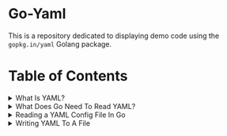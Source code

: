 # Go-Yaml

This is a repository dedicated to displaying demo code using the `gopkg.in/yaml` Golang package.

# Table of Contents

<details><summary>What Is YAML?</summary>

# Minimum Viable Go-Yaml Product
In my opinion, the most basic thing you can do with the `gopkg.in/yaml` package is read a config file, edit the config, and re-write config file.

After a quick explanation of YAML, you'll find example Go code demonstrating this in the next chapter.

### <ins>What is YAML?</ins>

YAML is a superset of something called JSON (JavaScript Object-Notation).

JSON is a key-value structure that allows you to organize data (values) by an index (key).

```json
//EXAMPLE:
//Key      Value
{"username": "my_username"}
```

When using a programming language to work with an object notation language (JSON, YAML), the notation gets converted into a data structure that is designed to work with key-value oriented data.

For example, when we process YAML data in Python, we extrapolate that data into a Python data structure called a "<a href="https://docs.python.org/3/tutorial/datastructures.html#dictionaries">Dictionary</a>".

```Python
Alex = {"firstname": "Alex"}
print(Alex["firstname"])
# Output == 'Alex'
```

For the Go programming lanauge, it is extrapolated into a data structure called a "<a href="https://blog.golang.org/maps">Map</a>".

```Go
Alex := map[string]string{"firstname": "Alex"}
fmt.Println(Alex["firstname"])
// Output == 'Alex'
```
</details>


<details><summary>What Does Go Need To Read YAML?</summary>

# Requirements To Work With YAML

Golang is a statically typed, and compiled language. 

When working with Go and YAML, the data-type of values derived from YAML must be known to Go so the compiler can be told how to use and handle data.

Since Go won't attempt to compile data that doesn't have a statically-defined type, we must explain to Go (via structs) exactly what we will be dealing with when we derive data from YAML.

### Structs Must Reflect The Data You Retrieve From YAML

Suppose you are looking for a string and an integer from a YAML file. To accomplish this with Go, you must define a `string` and `int` type and scan the respective YAML values to these types respectively.

Let's take a look at how YAML values can be reflected in Go.

Below is a YAML document which reflects a `programmer`, firstname `Alex`, who is age `31`.

```yaml
programmer:
    firstname:  Alex
    age:        31
```

If we wanted to reflect this YAML structure in Go, we can create a user-defined struct. To handle the recursive nature of YAML, we will embed a struct for every sub-level of data that needs to be expressed.

Notice how we define 2 structs in the example below.

One for the `programmer` level, and another struct for the levels beneath.

The types for the YAML data fields are first defined using Go data-types (`string`, `int`), then further defined to explain how the struct fields will be referenced with respect to the YAML specification and the literal values in the YAML doc.

This format of `language_type:"key_defining_string"` works for JSON as well: `json:"firstname"`

```Go
type Programmer struct {
	Programmer struct {
		Firstname   string  `yaml:"firstname"`
		SOA         int     `yaml:"age"`
	}
}
```

While it is possible to define these structs separately, I find that embedding the structs produces a more readable format, and also reduces the amount amount of code required to be written.

See the next chapters for examples of how these structs can be used in conjuction with `go-yaml`
</details>







<details><summary>Reading a YAML Config File In Go</summary>

# Reading a YAML File into Memory

As mentioned in the previous chapter, a struct must be used to explain to Go what data types will be extracted from the YAML.

In the below code, we will read a YAML file called `config.yaml` into memory.

### Define the structure of the YAML File

Here is the "config.yaml" file we will be working with.

```yaml
domain:
  hostname: example.com
  soa: 
    - ns12.domaincontrol.com.
    - dns.jomax.net.  
  ip: 157.230.49.66
  nameservers:	
    - ns11.domaincontrol.com.
    - ns12.domaincontrol.com.
```

Here is the structure written as a Go struct.

```go
type Domain struct {
    Domain struct {
        Hostname    string      `yaml:"hostname"`
        SOA         []string    `yaml:"soa,flow"` // ",flow" signifies an array/list
        IP          string      `yaml:"ip"`
        Nameservers []string    `yaml:"nameservers,flow"` // ",flow" signifies an array/list
    }
}
```
### Read YAML File

Next, we can begin the process of reading the YAML config file into memory.

When we read a file into memory using Go, it is typically read an array of bytes (`[]uint8` to be specific).

Once it is in memory as bytes, it can be written to another file, or it can be converted into characters, or utilized according to the purpose of your program.

Here is a basic example of reading a YAML file into memory as an array of bytes.

```go
	//Variable for the name of the file we wish to read
	configFile := "./config.yaml"

	//Read configFile into a slice/array of bytes ( []byte/[]uint8 )
	sliceOfBytes, err := ioutil.ReadFile(configFile)
	if err != nil {
		log.Fatalf("Error reading YAML file: %s\n", err)
	}
```

When `ioutil.ReadFile(configFile)` executes successfully, it will return a slice of bytes to the specified variable `sliceOfBytes`.

### Load YAML Bytes into Our Go Struct Using yaml.Unmarshal

Now that the file contents are in memory, we can now load that data into the fields defined in our Go struct.

Data can be unloaded from memory, into a struct, using the `gopkg.in/yaml` function called `Unmarshal`.

The term "Unmarshal" was confusing to me. It helped when I began to associate the term "Unmarshal" with the term "unload," as in: `unload from memory`.

The below Go code shows an example of taking the byte data from memory, and loading it into a `Config` struct.

```go
    //Create an empty Config object
    var yamlConfig Config

    //Unload the yaml 'config.yaml' bytes into our empty Config object
	err = yaml.Unmarshal(sliceOfBytes, &yamlConfig)
	if err != nil {
		log.Fatalf("Error parsing YAML file: %s\n", err)
    }
```

### Why Load YAML into Memory & into a Struct?

You may be asking yourself, why do we have a copy of the YAML file as an array of bytes and as Go struct?

Go is a "typed" lanague, meaning everything needs to have a defined type.

The structs we use to represent the YAML file serve to not only define what types we're working with, but to simplify the process of working with the data.

We could work directly with the bytes array in memory, but this would require code to be written for basically every operation required, including type conversion if we need to manipulate or evaluate this data.

Long story short, structs act as an interface to the YAML data and give us the ability to execute Go functionality against the data, without having to write custom Go code to deal with the byte slice directly.

# Full Program To Read 'config.yaml' into Memory

```Go
// Read file into Memory
package main

import (
	"flag"
	"fmt"
	"io/ioutil"
	"log"
	"os"

	"gopkg.in/yaml.v3"
)

// Config
type Config struct {
	Domain struct {
		Hostname    string `yaml:"hostname"`
		SOA         []string  `yaml:"soa,flow"`
		IP          string    `yaml:"ip"`
		Nameservers []string  `yaml:"nameservers,flow"`
	}
}

func main() {
	//Parse options
    configFile := "./config.yaml"
    var yamlConfig Config

	//Read configFile into a slice of bytes ([]byte)
	sliceOfBytes, err := ioutil.ReadFile(configFile)
	if err != nil {
		log.Fatalf("Error reading YAML file: %s\n", err)
	}

	//Unmarshal bytes into 'yamlConfig' (Type == Config)
	err = yaml.Unmarshal(sliceOfBytes, &yamlConfig)
	if err != nil {
		log.Fatalf("Error parsing YAML file: %s\n", err)
	}

	fmt.Println(yamlConfig)
}

```

For information on how to write YAML to a file, see the next chapter.
</details>

<details><summary>Writing YAML To A File</summary>

# How To Write YAML To A File

You may find yourself in a situation where you need to write YAML configuration to a file.

Let's a look a how we can do this.

### Utilizing a Go Struct for YAML

As mentioned in previous chapters, we use Go structs, defined to match the YAML we wish to work with, to control YAML input and output.

We will reuse the config and structs from the previous chapter

```go
// YAML structure we wish to write
type Config struct {
	Domain struct {
		Hostname    string   `yaml:"hostname"`
		SOA         []string `yaml:"soa,flow"`
		IP          string   `yaml:"ip"`
		Nameservers []string `yaml:"nameservers,flow"`
	}
}

// Populate the Go struct with data
	yamlConfig.Domain.Hostname = "example.com"
	yamlConfig.Domain.SOA = []string{"ns11.example.com", "ns12.example.com"}
	yamlConfig.Domain.IP = "10.0.0.80"
	yamlConfig.Domain.Nameservers = []string{"ns11.example.com", "ns12.example.com"}
```

### Getting a Slice/Array of Bytes to Write Our YAML

As explained previously, we use an array of bytes to work with YAML in the raw.

Last time we worked with an array of bytes, we moved data from the YAML side of things, into the Go side of things using `yaml.Unmarshal`.

`config.yaml => Memory =[Unmarshal]=> GoStruct`

Now we shall do the opposite. We will move data from the Go side of things, to the YAML side of things.

This will be accomplished using a similar yaml function called `yaml.Marshal`.

In essence, we will be reversing the flow of data as listed below:

`goStruct =[Marshal]=> Memory => GoStruct`

Another way to look at this operation is:

```java
Unmarshal:  "Unloads from memory/array"
Marshal:    "Loads into memory/array"
```

Below, you will see us use the `yaml.Marshall` command to load bytes into memory from Go.

```go
	//Create []bytes from yaml struct 'yamlConfig'
	sliceOfBytes, err := yaml.Marshal(&yamlConfig)
	if err != nil {
		log.Fatalf("We could not Marshal new struct: %s\n", err)
	}
```

### Creating a File and Writing Our YAML to it.

Now that we have the YAML data `marshal`ed into memory, we can use Go native libraries to create a file and write the YAML structure into that file which was created.

```go
	////create new YAML config 'b.yaml'
	f, err := os.Create("./b.yaml")
	if err != nil {
		log.Fatalf("We could not Create new file 'b.yaml': %s\n", err)
	}

	//If anything fails, defer will execute a close before program terminates no matter what
	defer f.Close()

	////write to b.yaml
	f.Write(sliceOfBytes)
```

# Full Program To Write YAML to 'b.yaml'

You may notice that when we write our data to this b.yaml file, it doesn't exactly resemble what we used before.

The reason for this is due to how tricky the YAML spec is.

YAML is very human friendly, but that ease comes at a cost. It is not trivial to write program libraries which can preserve structure and follow stylistic norms.

Because you can write valid YAML several different ways, `go-yaml` defaults to a YAML structure which closely resembles the `map[string]string` data structure that is utilized in Go.

The thing to bear in mind is that the YAML data found in `b.yaml` is valid and compatible with the other format we saw in the previous lesson file `config.yaml`.

```Go
package main

import (
	"fmt"
	"log"
	"os"

	"gopkg.in/yaml.v3"
)

// Config
type Config struct {
	Domain struct {
		Hostname    string   `yaml:"hostname"`
		SOA         []string `yaml:"soa,flow"`
		IP          string   `yaml:"ip"`
		Nameservers []string `yaml:"nameservers,flow"`
	}
}

func main() {
	var yamlConfig Config

	//Populate yamlConfigData - Feel free to change the data
	yamlConfig.Domain.Hostname = "example.com"
	yamlConfig.Domain.SOA = []string{"ns11.example.com", "ns12.example.com"}
	yamlConfig.Domain.IP = "10.0.0.80"
	yamlConfig.Domain.Nameservers = []string{"ns11.example.com", "ns12.example.com"}

	//Create []bytes from yaml struct 'yamlConfig'
	sliceOfBytes, err := yaml.Marshal(&yamlConfig)
	if err != nil {
		log.Fatalf("We could not Marshal new struct: %s\n", err)
	}

	////create new YAML config 'b.yaml'
	f, err := os.Create("./b.yaml")
	if err != nil {
		log.Fatalf("We could not Create new file 'b.yaml': %s\n", err)
	}

	//If anything fails, execute a close command no matter what
	defer f.Close()

	////write to b.yaml
	f.Write(sliceOfBytes)

	fmt.Println("Please examine the contents of 'b.yaml' file for correctness")
}
```
</details>